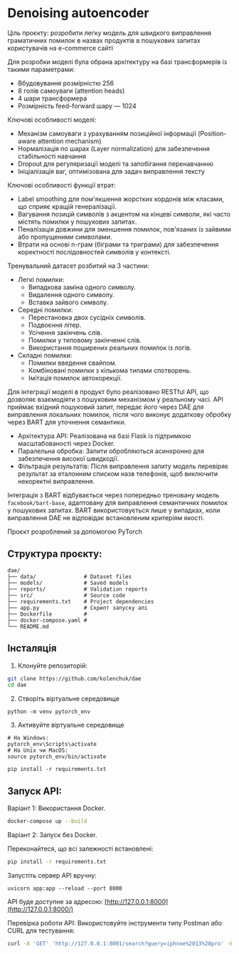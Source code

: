 # Denoising autoencoder 
Ціль проєкту: розробити легку модель для швидкого виправлення граматичних помилок в назвах продуктів в пошукових запитах користувачів на e-commerce сайті

Для розробки моделі була обрана архітектуру на базі трансформерів із такими параметрами:
- Вбудовування розмірністю 256
- 8 голів самоуваги (attention heads)
- 4 шари трансформера
- Розмірність feed-forward шару — 1024

Ключові особливості моделі:
- Механізм самоуваги з урахуванням позиційної інформації (Position-aware attention mechanism)
- Нормалізація по шарах (Layer normalization) для забезпечення стабільності навчання
- Dropout для регуляризації моделі та запобігання перенавчанню
- Ініціалізація ваг, оптимізована для задач виправлення тексту

Ключові особливості функції втрат:
- Label smoothing для пом'якшення жорстких кордонів між класами, що сприяє кращій генералізації.
- Вагування позицій символів з акцентом на кінцеві символи, які часто містять помилки у пошукових запитах.
- Пеналізація довжини для зменшення помилок, пов'язаних із зайвими або пропущеними символами.
- Втрати на основі n-грам (біграми та триграми) для забезпечення коректності послідовностей символів у контексті.

Тренувальний датасет розбитий на 3 частини:
- Легкі помилки:
    - Випадкова заміна одного символу.
    - Видалення одного символу.
    - Вставка зайвого символу.
- Середні помилки:    
    - Перестановка двох сусідніх символів.
    - Подвоєння літер.
    - Усічення закінчень слів.
    - Помилки у типовому закінченні слів.
    - Використання поширених реальних помилок із логів.
- Складні помилки:    
    - Помилки введення свайпом.
    - Комбіновані помилки з кількома типами спотворень.
    - Імітація помилок автокорекції.

Для інтеграції моделі в продукт було реалізовано RESTful API, що дозволяє взаємодіяти з пошуковим механізмом у реальному часі. API приймає вхідний пошуковий запит, передає його через DAE для виправлення локальних помилок, після чого виконує додаткову обробку через BART для уточнення семантики.
- Архітектура API: Реалізована на базі Flask із підтримкою масштабованості через Docker.
- Паралельна обробка: Запити обробляються асинхронно для забезпечення високої швидкодії.
- Фільтрація результатів: Після виправлення запиту модель перевіряє результат за еталонним списком назв телефонів, щоб виключити некоректні виправлення.

Інтеграція з BART відбувається через попередньо треновану модель `facebook/bart-base`, адаптовану для виправлення семантичних помилок у пошукових запитах. BART використовується лише у випадках, коли виправлення DAE не відповідає встановленим критеріям якості.

Проєкт розроблений за допомогою PyTorch


## Структура проєкту:
```
dae/
├── data/               # Dataset files
├── models/             # Saved models
├── reports/            # Validation reports
├── src/                # Source code
├── requirements.txt    # Project dependencies
├── app.py              # Скрипт запуску апі
├── Dockerfile          #
├── docker-compose.yaml #
└── README.md
```
## Інсталяція

1. Клонуйте репозиторій:
```bash
git clone https://github.com/kolenchuk/dae
cd dae
```

2. Створіть віртуальне середовище
```
python -m venv pytorch_env
```
3. Активуйте віртуальне середовище
```
# На Windows:
pytorch_env\Scripts\activate
# На Unix чи MacOS:
source pytorch_env/bin/activate
```
```
pip install -r requirements.txt
```
## Запуск API:

Варіант 1: Використання Docker.
```bash
docker-compose up --build
```

Варіант 2: Запуск без Docker.

Переконайтеся, що всі залежності встановлені: 
```bash
pip install -r requirements.txt
```

Запустіть сервер API вручну: 
```
uvicorn app:app --reload --port 8000
```
   
API буде доступне за адресою: [http://127.0.0.1:8000](http://127.0.0.1:8000/)

Перевірка роботи API: 
Використовуйте інструменти типу Postman або CURL для тестування: 
```bash
curl -X 'GET' 'http://127.0.0.1:8001/search?query=iphnoe%2013%20pro' -H 'accept: application/json'
```




